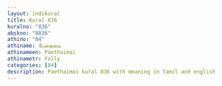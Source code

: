 ```yaml
---
layout: indikural
title: Kural 836
kuralno: "836"
abskno: "0836"
athino: "84"
athiname: பேதைமை
athinameen: Paethaimai
athinametr: Folly
categories: [84]
description: Paethaimai kural 836 with meaning in tamil and english 
---
```


